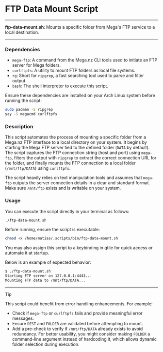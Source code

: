 # FTP Data Mount Script

---

**ftp-data-mount.sh**: Mounts a specific folder from Mega's FTP service to a local destination.

---

### Dependencies

- `mega-ftp`: A command from the Mega.nz CLI tools used to initiate an FTP server for Mega folders.
- `curlftpfs`: A utility to mount FTP folders as local file systems.
- `rg`: Short for `ripgrep`, a fast searching tool used to parse and filter output.
- `bash`: The shell interpreter to execute this script. 

Ensure these dependencies are installed on your Arch Linux system before running the script:

```bash
sudo pacman -S ripgrep
yay -S megacmd curlftpfs
```

### Description

This script automates the process of mounting a specific folder from a Mega.nz FTP interface to a local directory on your system. It begins by starting the Mega FTP server tied to the defined folder (`DATA` by default). The script captures the FTP connection string (host and port) using `mega-ftp`, filters the output with `ripgrep` to extract the correct connection URL for the folder, and finally mounts the FTP connection to a local folder (`/mnt/ftp/DATA`) using `curlftpfs`.

The script heavily relies on text manipulation tools and assumes that `mega-ftp` outputs the server connection details in a clear and standard format. Make sure `/mnt/ftp` exists and is writable on your system.

### Usage

You can execute the script directly in your terminal as follows:

```bash
./ftp-data-mount.sh
```

Before running, ensure the script is executable:

```bash
chmod +x /home/matias/.scripts/bin/ftp-data-mount.sh
```

You may also assign this script to a keybinding in qtile for quick access or automate it at startup. 

Below is an example of expected behavior:

```bash
$ ./ftp-data-mount.sh
Starting FTP server on 127.0.0.1:4443...
Mounting FTP data to /mnt/ftp/DATA...
```

---

> [!TIP]
> This script could benefit from error handling enhancements. For example:
> - Check if `mega-ftp` or `curlftpfs` fails and provide meaningful error messages.
> - Ensure `DEST` and `FOLDER` are validated before attempting to mount.
> - Add a pre-check to verify if `/mnt/ftp/DATA` already exists to avoid redundancy.
> For better usability, you might consider making `FOLDER` a command-line argument instead of hardcoding it, which allows dynamic folder selection during execution.
